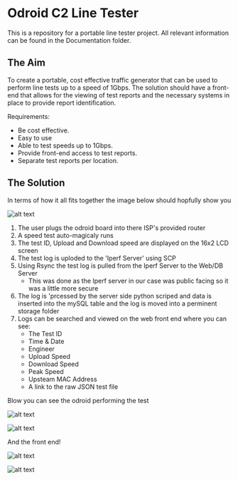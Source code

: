 # Odroid C2 Line Tester
This is a repository for a portable line tester project. All relevant information can be found in the Documentation folder.

## The Aim

To create a portable, cost effective traffic generator that can be used to perform line tests up to a
speed of 1Gbps. The solution should have a front-end that allows for the viewing of test reports and
the necessary systems in place to provide report identification.

Requirements:
  * Be cost effective.
  * Easy to use
  * Able to test speeds up to 1Gbps.
  * Provide front-end access to test reports.
  * Separate test reports per location.
  
  ## The Solution
  
  In terms of how it all fits together the image below should hopfully show you
  
  ![alt text](https://github.com/LukeCSmith0/hyperspeed-tester/blob/master/Documentation/Pictures/Proposal.jpg "Proposal")

1. The user plugs the odroid board into there ISP's provided router
2. A speed test auto-magicaly runs
3. The test ID, Upload and Download speed are displayed on the 16x2 LCD screen
4. The test log is uploded to the 'Iperf Server' using SCP
5. Using Rsync the test log is pulled from the Iperf Server to the Web/DB Server 
   * This was done as the Iperf server in our case was public facing so it was a little more secure
6. The log is 'prcessed by the server side python scriped and data is inserted into the mySQL table and the log is moved into a perminent storage folder
7. Logs can be searched and viewed on the web front end where you can see:
   * The Test ID
   * Time & Date
   * Engineer
   * Upload Speed
   * Download Speed
   * Peak Speed
   * Upsteam MAC Address
   * A link to the raw JSON test file

Blow you can see the odroid performing the test 

  ![alt text](https://github.com/LukeCSmith0/hyperspeed-tester/blob/master/Documentation/Pictures/Tester.gif "")

  ![alt text](https://github.com/LukeCSmith0/hyperspeed-tester/blob/master/Documentation/Pictures/Screen_Output%20.jpg "")
  
And the front end!

  ![alt text](https://github.com/LukeCSmith0/hyperspeed-tester/blob/master/Documentation/Pictures/lintester_php.PNG "")
  
  ![alt text](https://github.com/LukeCSmith0/hyperspeed-tester/blob/master/Documentation/Pictures/lintester_admin_php.PNG "")

